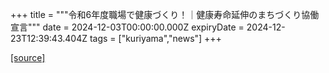 +++
title = """令和6年度職場で健康づくり！｜健康寿命延伸のまちづくり協働宣言"""
date = 2024-12-03T00:00:00.000Z
expiryDate = 2024-12-23T12:39:43.404Z
tags = ["kuriyama","news"]
+++


[[source]](https://www.town.kuriyama.hokkaido.jp/soshiki/38/29667.html)
